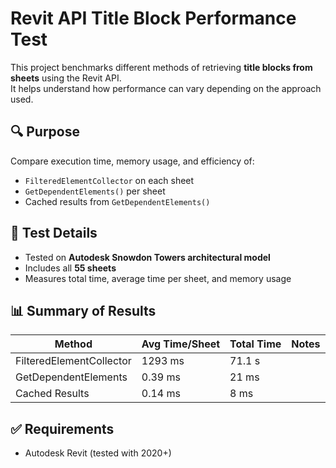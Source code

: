 # Revit API Title Block Performance Test

This project benchmarks different methods of retrieving **title blocks from sheets** using the Revit API.  
It helps understand how performance can vary depending on the approach used.

## 🔍 Purpose

Compare execution time, memory usage, and efficiency of:

- `FilteredElementCollector` on each sheet
- `GetDependentElements()` per sheet
- Cached results from `GetDependentElements()`

## 🧪 Test Details

- Tested on **Autodesk Snowdon Towers architectural model**
- Includes all **55 sheets**
- Measures total time, average time per sheet, and memory usage

## 📊 Summary of Results

| Method | Avg Time/Sheet | Total Time | Notes |
|--------|----------------|------------|-------|
| FilteredElementCollector | 1293 ms | 71.1 s | 
| GetDependentElements     | 0.39 ms  | 21 ms  | 
| Cached Results           | 0.14 ms  | 8 ms   | 


## ✅ Requirements

- Autodesk Revit (tested with 2020+)


